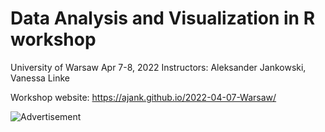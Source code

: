 # Data Analysis and Visualization in R workshop
University of Warsaw
Apr 7-8, 2022
Instructors: Aleksander Jankowski, Vanessa Linke

Workshop website: https://ajank.github.io/2022-04-07-Warsaw/

![Advertisement](https://ajank.github.io/2022-04-07-Warsaw/fig/ad1.png)
